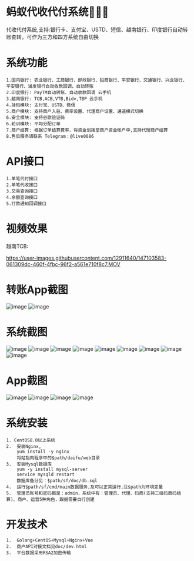 # 蚂蚁代收代付系统🐜🐜🐜
代收代付系统,支持:银行卡、支付宝、USTD、短信、越南银行、印度银行自动转账查转，可作为三方和四方系统自由切换
# 系统功能
	1.国内银行: 农业银行、工商银行、邮政银行、招商银行、平安银行、交通银行、兴业银行、平安银行、浦发银行自动收款回调，自动转账
	2.印度银行: PayTM自动转账、自动收款回调 云手机
	3.越南银行: TCB,ACB,VTB,Bidv,TBP 云手机
	4.挂码模块: 支付宝、USTD、微信
	5.商户模块: 支持商户入驻、费率设置、代理商户设置、通道模式切换
	6.安全模块: 支持谷歌验证码
	6.轮训模块: 平均分配订单
	7.商户结算: 根据订单结算费率，将资金划拨至商户资金帐户中,支持代理商户结算
	8.售后服务请联系 Telegram：@live0086
# API接口
	1.单笔代付接口
	2.单笔代收接口
	3.交易查询接口
	4.余额查询接口
	5.打款通知回调接口
# 视频效果
越南TCB:

https://user-images.githubusercontent.com/12911640/147103583-061309dc-460f-4fbc-96f2-a561e710f8c7.MOV
# 转账App截图
![image](https://github.com/1752325542/daifu/blob/master/doc/1x.png)
![image](https://github.com/1752325542/daifu/blob/master/doc/2x.png)
	
# 系统截图
![image](https://github.com/1752325542/daifu/blob/master/doc/1.png)
![image](https://github.com/1752325542/daifu/blob/master/doc/9.png)
![image](https://github.com/1752325542/daifu/blob/master/doc/2.png)
![image](https://github.com/1752325542/daifu/blob/master/doc/3.png)
![image](https://github.com/1752325542/daifu/blob/master/doc/4.png)
![image](https://github.com/1752325542/daifu/blob/master/doc/5.png)
![image](https://github.com/1752325542/daifu/blob/master/doc/6.png)
![image](https://github.com/1752325542/daifu/blob/master/doc/7.png)
![image](https://github.com/1752325542/daifu/blob/master/doc/8.png)
# App截图
![image](https://github.com/1752325542/daifu/blob/master/doc/10000.jpg)
![image](https://github.com/1752325542/daifu/blob/master/doc/10001.jpg)
![image](https://github.com/1752325542/daifu/blob/master/doc/10002.jpg)
![image](https://github.com/1752325542/daifu/blob/master/doc/10003.jpg)


# 系统安装
	1. CentOS8.0以上系统
	2.	安装Nginx,
		yum install -y nginx  
		将站指向程序中的$path/daifu/web目录
	3.	安装Mysql数据库
		yum -y install mysql-server
		service mysqld restart
		数据库备分见：$path/sf/doc/db.sql
	4.	运行$path/sf/cmd/main数据服务,及可以正常运行,注$path为环境变量
	5.	管理员账号和密码都是：admin，系统中有：管理员、代理、码商(支持三级码商码结算)、商户、运营5种角色，跟据需要自行创建
  
# 开发技术
	1.	Golang+CentOS+Mysql+Nginx+Vue
	2. 	商户API对接文档见doc/dev.html
	3. 	平台数据采用RSA2加密传输
